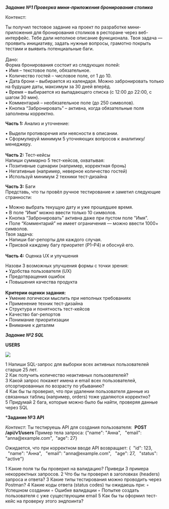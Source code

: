 ***Задание №1 Проверĸа мини-приложения бронирования столиĸа***

Контекст:

Ты получил тестовое задание на проект по разработке мини-приложения для бронирования столиков в ресторане через веб-интерфейс. Тебе дали неполное описание функционала. Твоя задача — проявить инициативу, задать нужные вопросы, грамотно покрыть тестами и выявить потенциальные баги.\
\
Дано:\
Форма бронирования состоит из следующих полей:\
• Имя – текстовое поле, обязательное.\
• Количество гостей – числовое поле, от 1 до 10.\
• Дата брони – выбирается из календаря. Можно забронировать только на будущие даты, максимум за 30 дней вперёд.\
• Время – выбирается из выпадающего списка (с 12:00 до 22:00, с шагом 30 мин).\
• Комментарий – необязательное поле (до 250 символов).\
• Кнопка “Забронировать” – активна, когда обязательные поля заполнены корректно.

**Часть 1:** Анализ и уточнение:

• Выдели противоречия или неясности в описании.\
• Сформулируй минимум 5 уточняющих вопросов к аналитику/менеджеру.\
\
**Часть 2:** Тест-кейсы\
Напиши суммарно 5 тест-кейсов, охватывая:\
• Позитивные сценарии (например, корректная бронь)\
• Негативные (например, неверное количество гостей)\
• Используй минимум 2 техники тест-дизайна

**Часть 3:** Баги\
Представь, что ты провёл ручное тестирование и заметил следующие странности:

• Можно выбрать текущую дату и уже прошедшее время.\
• В поле “Имя” можно ввести только 10 символов.\
• Кнопка “Забронировать” активна даже при пустом поле "Имя".\
• Поле “Комментарий” не имеет ограничения — можно ввести 1000+ символов.\
Твоя задача:\
• Напиши баг-репорты для каждого случая.\
• Присвой каждому багу приоритет (P1–P4) и обоснуй его.\
\
**Часть 4:** Оценка UX и улучшения

Назови 3 возможных улучшения формы с точки зрения:\
• Удобства пользователя (UX)\
• Предотвращения ошибок\
• Повышения качества продукта\
\
**Критерии оценки задания:**\
• Умение логически мыслить при неполных требованиях\
• Применение техник тест-дизайна\
• Структура и понятность тест-кейсов\
• Качество баг-репортов\
• Понимание приоритизации\
• Внимание к деталям 


***Задание №2 SQL***

**USERS**

![](https://lh7-rt.googleusercontent.com/docsz/AD_4nXfdD3J5AaB3cda2MRqQ6R2VVIo3ZDlGqm_fla_8Ar6_DDPOH8Qi7inXvb_S2Tdse_xfCyaN2KcxQGAbJ4pfn1y3WV5R8a-52U17QOi-wDR9vS87YDF6RMLfoBs7hDKmcVY7zpaVCA?key=HVbifO1MTomWNKUI7JkVhg)

&#x20;1 Напиши SQL-запрос для выборки всех активных пользователей старше 25 лет.\
&#x20;2 Как получить количество неактивных пользователей?\
&#x20;3 Какой запрос покажет имена и email всех пользователей, отсортированных по возрасту по убыванию?\
&#x20;4 Как бы ты проверил, что при удалении пользователя данные из связанных таблиц (например, orders) тоже удаляются корректно?\
&#x20;5 Придумай 2 бага, которые можно было бы найти, проверяя данные через SQL

***Задание №3 API**

_Контекст_: Ты тестируешь API для создания пользователя:
 **POST /api/v1/users**
Пример тела запроса:
    {"name": "Анна",
    "email": "anna\@example.com",
     "age": 27}

Ожидается, что при корректном вводе API возвращает:
    {  "id": 123,
      "name": "Анна",
      "email": "anna\@example.com",
      "age": 27,
      "status": "active"} 
    
 1 Какие поля ты бы проверил на валидацию? Приведи 3 примера некорректных запросов.
 2 Что бы ты проверил в заголовках (headers) запроса и ответа?
 3 Какие типы тестирования можно проводить через Postman?
 4 Какие коды ответа (status codes) ты ожидаешь при: ◦ Успешном создании ◦ Ошибке валидации ◦ Попытке создать пользователя с уже существующим email
 5 Как бы ты оформил тест-кейс на проверку этого эндпоинта?
